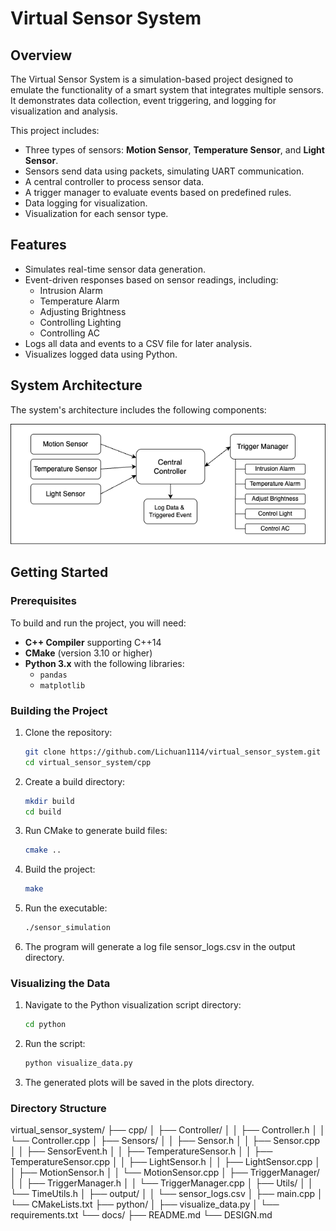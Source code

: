 # Virtual Sensor System

## Overview
The Virtual Sensor System is a simulation-based project designed to emulate the functionality of a smart system that integrates multiple sensors. It demonstrates data collection, event triggering, and logging for visualization and analysis.

This project includes:
- Three types of sensors: **Motion Sensor**, **Temperature Sensor**, and **Light Sensor**.
- Sensors send data using packets, simulating UART communication.
- A central controller to process sensor data.
- A trigger manager to evaluate events based on predefined rules.
- Data logging for visualization.
- Visualization for each sensor type.

## Features
- Simulates real-time sensor data generation.
- Event-driven responses based on sensor readings, including:
  - Intrusion Alarm
  - Temperature Alarm
  - Adjusting Brightness
  - Controlling Lighting
  - Controlling AC
- Logs all data and events to a CSV file for later analysis.
- Visualizes logged data using Python.

## System Architecture
The system's architecture includes the following components:

![System Architecture](./system_architecture.png)

## Getting Started

### Prerequisites
To build and run the project, you will need:
- **C++ Compiler** supporting C++14
- **CMake** (version 3.10 or higher)
- **Python 3.x** with the following libraries:
  - `pandas`
  - `matplotlib`

### Building the Project
1. Clone the repository:
   ```bash
   git clone https://github.com/Lichuan1114/virtual_sensor_system.git
   cd virtual_sensor_system/cpp

2. Create a build directory:
   ```bash
   mkdir build
   cd build

3. Run CMake to generate build files:
   ```bash
   cmake ..

4. Build the project:
   ```bash
   make

5. Run the executable:
   ```bash
   ./sensor_simulation

6. The program will generate a log file sensor_logs.csv in the output directory.

### Visualizing the Data

1. Navigate to the Python visualization script directory:
   ```bash
   cd python

2. Run the script:
   ```bash
   python visualize_data.py

3. The generated plots will be saved in the plots directory.

### Directory Structure

virtual_sensor_system/
├── cpp/
│   ├── Controller/
│   │   ├── Controller.h
│   │   └── Controller.cpp
│   ├── Sensors/
│   │   ├── Sensor.h
│   │   ├── Sensor.cpp
│   │   ├── SensorEvent.h
│   │   ├── TemperatureSensor.h
│   │   ├── TemperatureSensor.cpp
│   │   ├── LightSensor.h
│   │   ├── LightSensor.cpp
│   │   ├── MotionSensor.h
│   │   └── MotionSensor.cpp
│   ├── TriggerManager/
│   │   ├── TriggerManager.h
│   │   └── TriggerManager.cpp
│   ├── Utils/
│   │   └── TimeUtils.h
│   ├── output/
│   │   └── sensor_logs.csv
│   ├── main.cpp
│   └── CMakeLists.txt
├── python/
│   ├── visualize_data.py 
│   └── requirements.txt 
└── docs/
    ├── README.md 
    └── DESIGN.md 

